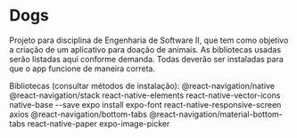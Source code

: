 # Dogs
 Projeto para disciplina de Engenharia de Software II, que tem como objetivo a criação de um aplicativo para doação de animais.
 As bibliotecas usadas serão listadas aqui conforme demanda. Todas deverão ser instaladas para que o app funcione de maneira correta.
 
 Bibliotecas (consultar métodos de instalação): 
@react-navigation/native
@react-navigation/stack
react-native-elements
react-native-vector-icons
native-base --save
expo install expo-font
react-native-responsive-screen
axios
@react-navigation/bottom-tabs
@react-navigation/material-bottom-tabs 
react-native-paper
expo-image-picker
